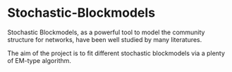 Stochastic-Blockmodels
======================

Stochastic Blockmodels, as a powerful tool to model the community structure for networks, have been well studied by many literatures. 

The aim of the project is to fit different stochastic blockmodels via a plenty of EM-type algorithm.
